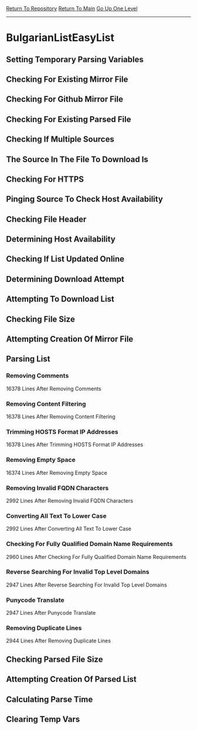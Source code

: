 [Return To Repository](https://github.com/deathbybandaid/piholeparser/)
[Return To Main](https://github.com/deathbybandaid/piholeparser/blob/master/RecentRunLogs/Mainlog.md)
[Go Up One Level](https://github.com/deathbybandaid/piholeparser/blob/master/RecentRunLogs/TopLevelScripts/30-Processing-External-Blacklists.md)
____________________________________
# BulgarianListEasyList
## Setting Temporary Parsing Variables
## Checking For Existing Mirror File
## Checking For Github Mirror File
## Checking For Existing Parsed File
## Checking If Multiple Sources
## The Source In The File To Download Is
## Checking For HTTPS
## Pinging Source To Check Host Availability
## Checking File Header
## Determining Host Availability
## Checking If List Updated Online
## Determining Download Attempt
## Attempting To Download List
## Checking File Size
## Attempting Creation Of Mirror File
## Parsing List
### Removing Comments
16378 Lines After Removing Comments
### Removing Content Filtering
16378 Lines After Removing Content Filtering
### Trimming HOSTS Format IP Addresses
16378 Lines After Trimming HOSTS Format IP Addresses
### Removing Empty Space
16374 Lines After Removing Empty Space
### Removing Invalid FQDN Characters
2992 Lines After Removing Invalid FQDN Characters
### Converting All Text To Lower Case
2992 Lines After Converting All Text To Lower Case
### Checking For Fully Qualified Domain Name Requirements
2960 Lines After Checking For Fully Qualified Domain Name Requirements
### Reverse Searching For Invalid Top Level Domains
2947 Lines After Reverse Searching For Invalid Top Level Domains
### Punycode Translate
2947 Lines After Punycode Translate
### Removing Duplicate Lines
2944 Lines After Removing Duplicate Lines
## Checking Parsed File Size
## Attempting Creation Of Parsed List
## Calculating Parse Time
## Clearing Temp Vars

